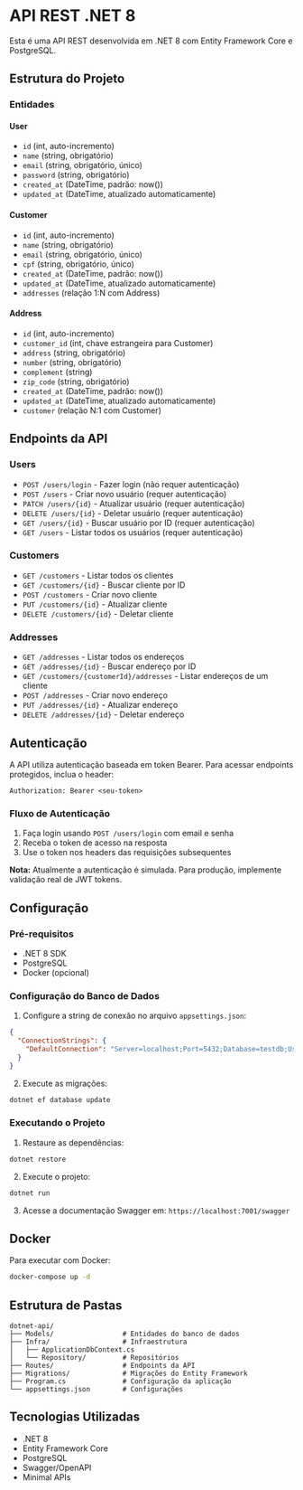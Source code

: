 # API REST .NET 8

Esta é uma API REST desenvolvida em .NET 8 com Entity Framework Core e PostgreSQL.

## Estrutura do Projeto

### Entidades

#### User

- `id` (int, auto-incremento)
- `name` (string, obrigatório)
- `email` (string, obrigatório, único)
- `password` (string, obrigatório)
- `created_at` (DateTime, padrão: now())
- `updated_at` (DateTime, atualizado automaticamente)

#### Customer

- `id` (int, auto-incremento)
- `name` (string, obrigatório)
- `email` (string, obrigatório, único)
- `cpf` (string, obrigatório, único)
- `created_at` (DateTime, padrão: now())
- `updated_at` (DateTime, atualizado automaticamente)
- `addresses` (relação 1:N com Address)

#### Address

- `id` (int, auto-incremento)
- `customer_id` (int, chave estrangeira para Customer)
- `address` (string, obrigatório)
- `number` (string, obrigatório)
- `complement` (string)
- `zip_code` (string, obrigatório)
- `created_at` (DateTime, padrão: now())
- `updated_at` (DateTime, atualizado automaticamente)
- `customer` (relação N:1 com Customer)

## Endpoints da API

### Users

- `POST /users/login` - Fazer login (não requer autenticação)
- `POST /users` - Criar novo usuário (requer autenticação)
- `PATCH /users/{id}` - Atualizar usuário (requer autenticação)
- `DELETE /users/{id}` - Deletar usuário (requer autenticação)
- `GET /users/{id}` - Buscar usuário por ID (requer autenticação)
- `GET /users` - Listar todos os usuários (requer autenticação)

### Customers

- `GET /customers` - Listar todos os clientes
- `GET /customers/{id}` - Buscar cliente por ID
- `POST /customers` - Criar novo cliente
- `PUT /customers/{id}` - Atualizar cliente
- `DELETE /customers/{id}` - Deletar cliente

### Addresses

- `GET /addresses` - Listar todos os endereços
- `GET /addresses/{id}` - Buscar endereço por ID
- `GET /customers/{customerId}/addresses` - Listar endereços de um cliente
- `POST /addresses` - Criar novo endereço
- `PUT /addresses/{id}` - Atualizar endereço
- `DELETE /addresses/{id}` - Deletar endereço

## Autenticação

A API utiliza autenticação baseada em token Bearer. Para acessar endpoints protegidos, inclua o header:

```
Authorization: Bearer <seu-token>
```

### Fluxo de Autenticação

1. Faça login usando `POST /users/login` com email e senha
2. Receba o token de acesso na resposta
3. Use o token nos headers das requisições subsequentes

**Nota:** Atualmente a autenticação é simulada. Para produção, implemente validação real de JWT tokens.

## Configuração

### Pré-requisitos

- .NET 8 SDK
- PostgreSQL
- Docker (opcional)

### Configuração do Banco de Dados

1. Configure a string de conexão no arquivo `appsettings.json`:

```json
{
  "ConnectionStrings": {
    "DefaultConnection": "Server=localhost;Port=5432;Database=testdb;User=postgres;Password=12345;"
  }
}
```

2. Execute as migrações:

```bash
dotnet ef database update
```

### Executando o Projeto

1. Restaure as dependências:

```bash
dotnet restore
```

2. Execute o projeto:

```bash
dotnet run
```

3. Acesse a documentação Swagger em: `https://localhost:7001/swagger`

## Docker

Para executar com Docker:

```bash
docker-compose up -d
```

## Estrutura de Pastas

```
dotnet-api/
├── Models/                 # Entidades do banco de dados
├── Infra/                  # Infraestrutura
│   ├── ApplicationDbContext.cs
│   └── Repository/         # Repositórios
├── Routes/                 # Endpoints da API
├── Migrations/             # Migrações do Entity Framework
├── Program.cs              # Configuração da aplicação
└── appsettings.json        # Configurações
```

## Tecnologias Utilizadas

- .NET 8
- Entity Framework Core
- PostgreSQL
- Swagger/OpenAPI
- Minimal APIs
